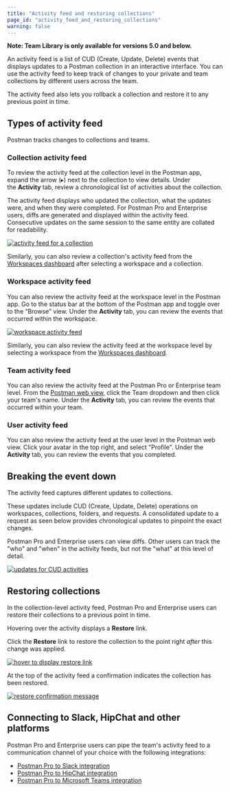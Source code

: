 ```yaml
---
title: "Activity feed and restoring collections"
page_id: "activity_feed_and_restoring_collections"
warning: false
---
```


**Note: Team Library is only available for versions 5.0 and below.**

An activity feed is a list of CUD (Create, Update, Delete) events that displays updates to a Postman collection in an interactive interface. You can use the activity feed to keep track of changes to your private and team collections by different users across the team.

The activity feed also lets you rollback a collection and restore it to any previous point in time.

## Types of activity feed

Postman tracks changes to collections and teams.

### Collection activity feed

To review the activity feed at the collection level in the Postman app, expand the arrow (&#9656;) next to the collection to view details. Under the **Activity** tab, review a chronological list of activities about the collection.

The activity feed displays who updated the collection, what the updates were, and when they were completed. For Postman Pro and Enterprise users, diffs are generated and displayed within the activity feed. Consecutive updates on the same session to the same entity are collated for readability.

[![activity feed for a collection](https://s3.amazonaws.com/postman-static-getpostman-com/postman-docs/workspaces_activity.png)](https://s3.amazonaws.com/postman-static-getpostman-com/postman-docs/workspaces_activity.png)

Similarly, you can also review a collection's activity feed from the [Workspaces dashboard](https://app.getpostman.com/dashboard) after selecting a workspace and a collection.

### Workspace activity feed

You can also review the activity feed at the workspace level in the Postman app. Go to the status bar at the bottom of the Postman app and toggle over to the “Browse” view. Under the **Activity** tab, you can review the events that occurred within the workspace.

[![workspace activity feed](https://s3.amazonaws.com/postman-static-getpostman-com/postman-docs/workspaces_activity2.png)](https://s3.amazonaws.com/postman-static-getpostman-com/postman-docs/workspaces_activity2.png)

Similarly, you can also review the activity feed at the workspace level by selecting a workspace from the [Workspaces dashboard](https://app.getpostman.com/dashboard).

### Team activity feed

You can also review the activity feed at the Postman Pro or Enterprise team level. From the [Postman web view](https://app.getpostman.com), click the Team dropdown and then click your team's name. Under the **Activity** tab, you can review the events that occurred within your team.

### User activity feed

You can also review the activity feed at the user level in the Postman web view. Click your avatar in the top right, and select "Profile". Under the **Activity** tab, you can review the events that you completed.

## Breaking the event down

The activity feed captures different updates to collections.

These updates include CUD (Create, Update, Delete) operations on workspaces, collections, folders, and requests. A consolidated update to a request as seen below provides chronological updates to pinpoint the exact changes.

Postman Pro and Enterprise users can view diffs. Other users can track the "who" and "when" in the activity feeds, but not the "what" at this level of detail.

[![updates for CUD activities](https://s3.amazonaws.com/postman-static-getpostman-com/postman-docs/event-breakdown.png)](https://s3.amazonaws.com/postman-static-getpostman-com/postman-docs/event-breakdown.png)

## Restoring collections

In the collection-level activity feed, Postman Pro and Enterprise users can restore their collections to a previous point in time.

Hovering over the activity displays a **Restore** link.

Click the **Restore** link to restore the collection to the point right _after_ this change was applied.

[![hover to display restore link](https://s3.amazonaws.com/postman-static-getpostman-com/postman-docs/restore-collections.png)](https://s3.amazonaws.com/postman-static-getpostman-com/postman-docs/restore-collections.png)

At the top of the activity feed a confirmation indicates the collection has been restored.

[![restore confirmation message](https://s3.amazonaws.com/postman-static-getpostman-com/postman-docs/58927426.png)](https://s3.amazonaws.com/postman-static-getpostman-com/postman-docs/58927426.png)

## Connecting to Slack, HipChat and other platforms

Postman Pro and Enterprise users can pipe the team's activity feed to a communication channel of your choice with the following integrations:

* [Postman Pro to Slack integration](/docs/v6/pro/integrations/slack)
* [Postman Pro to HipChat integration](/docs/v6/pro/integrations/hipchat)
* [Postman Pro to Microsoft Teams integration](/docs/v6/pro/integrations/microsoft_teams)  
